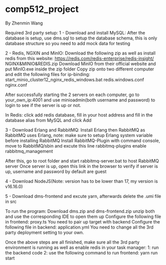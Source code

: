 # comp512_project
By Zhenmin Wang

Required 3rd party setup:
1 - Download and install MySQL:
After the database is setup, use dms.sql to setup the database schema, this is only database structure so you need to add mock data for testing

2 - Redis, NGXIN and MinIO:
Download the following zip as well as install redis from this website: https://redis.com/redis-enterprise/redis-insight/
NGINX&MINIO&REDIS.zip
Download MinIO from their official website and put MinIO.exe inside the zip folder
Copy zip onto two different computer and edit the following files for ip-binding:
start_minio_cluster12_nginx_redis_windows.bat
redis.windows.conf
nginx.conf

After successfully starting the 2 servers on each computer, go to your_own_ip:4001 and use minioadmin(both username and password) to login to see if the server is up or not.

In Redis: click add redis database, fill in your host address and fill in the database alias from MySQL and click Add

3 - Download Erlang and RabbitMQ:
Install Erlang then RabbitMQ as RabbitMQ uses Erlang, note: make sure to setup Erlang system variable before installing RabbitMQ
Install RabbitMQ-Plugin with command console, move to RabbitMQ/sbin and excute this line 
rabbitmq-plugins enable rabbitmq_management

After this, go to root folder and start rabbitmq-server.bat to host RabbitMQ server
Once server is up, open this link in the browser to verify if server is up, username and password by default are guest

4 - Download NodeJS(Note: version has to be lower than 17, my version is v16.16.0)

5 - Download dms-frontend and excute yarn, afterwards delete the .umi file in src

To run the program:
Download dms.zip and dms-frontend.zip
unzip both and use the corresponding IDE to open them up
Configure the following file in frontend:
proxy.ts
You need to pair up target with backend 
Configure the following file in backend:
application.yml
You need to change all the 3rd party deployment setting to your own.

Once the above steps are all finished, make sure all the 3rd party environment is running as well as enable redis in your task manager:
1: run the backend code
2: use the following command to run frontend:
yarn run start



